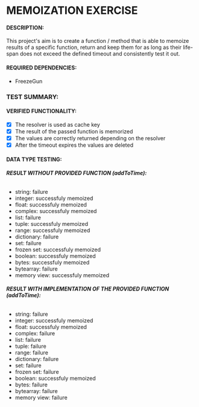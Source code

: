 # **MEMOIZATION EXERCISE**

#### **DESCRIPTION:**
This project's aim is to create a function / method that is able to memoize results of a specific function, return and keep them for as long as their life-span does not exceed the defined timeout and consistently test it out.

#### **REQUIRED DEPENDENCIES:**
- FreezeGun


### **TEST SUMMARY:**

#### **VERIFIED FUNCTIONALITY:**
- [x] The resolver is used as cache key
- [x] The result of the passed function is memorized
- [x] The values are correctly returned depending on the resolver
- [x] After the timeout expires the values are deleted

#### **DATA TYPE TESTING:**
###### **RESULT WITHOUT PROVIDED FUNCTION (addToTime):**
- string: failure
- integer: successfuly memoized
- float: successfuly memoized
- complex: successfuly memoized
- list: failure
- tuple: successfuly memoized
- range: successfuly memoized
- dictionary: failure
- set: failure
- frozen set: successfuly memoized
- boolean: successfuly memoized
- bytes: successfuly memoized
- bytearray: failure
- memory view: successfuly memoized

###### **RESULT WITH IMPLEMENTATION OF THE PROVIDED FUNCTION (addToTime):**
- string: failure
- integer: successfuly memoized
- float: successfuly memoized
- complex: failure
- list: failure
- tuple: failure
- range: failure
- dictionary: failure
- set: failure
- frozen set: failure
- boolean: successfuly memoized
- bytes: failure
- bytearray: failure
- memory view: failure
